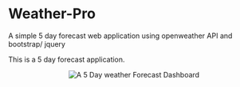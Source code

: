 # Weather-Pro
A simple 5 day forecast web application using openweather API and bootstrap/ jquery

This is a 5 day forecast application. 



<p align="center">
  <img src="weather-pro/assets/images/Screen Shot 2021-10-09 at 4.19.11 PM.png width="350" title="hover text" alt="A 5 Day weather Forecast Dashboard">
</p>
